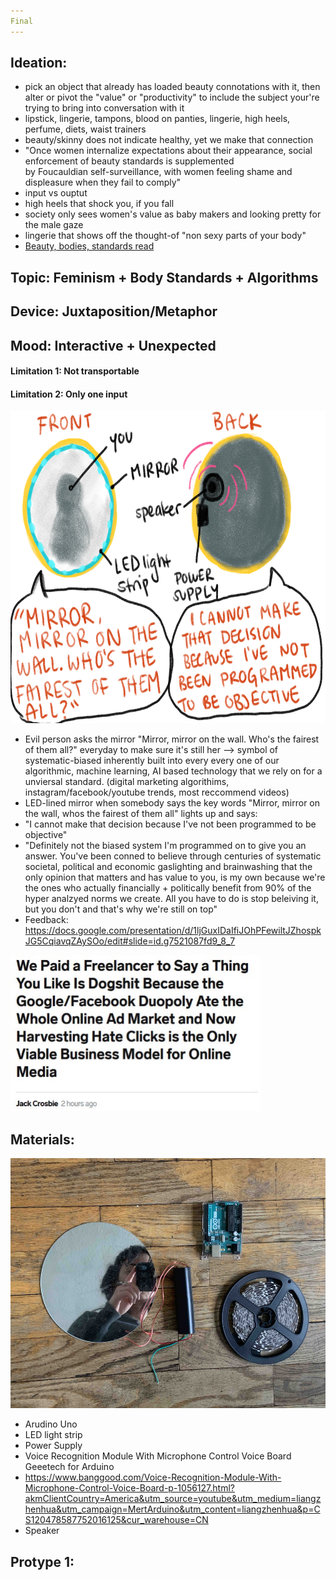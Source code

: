 ```yaml
---
Final
---
```


## Ideation:
 - pick an object that already has loaded beauty connotations with it, then alter or pivot the "value" or "productivity" to include the subject your're trying to bring into conversation with it
 - lipstick, lingerie, tampons, blood on panties, lingerie, high heels, perfume, diets, waist trainers
 - beauty/skinny does not indicate healthy, yet we make that connection
 - "Once	women	internalize	expectations	about	their	appearance,	social	enforcement of	beauty standards is	supplemented	
 by	Foucauldian	self-surveillance,	with	women	feeling	shame	and	displeasure	when	they	fail	to	comply"
 - input vs ouptut 
 - high heels that shock you, if you fall
 - society only sees women's value as baby makers and looking pretty for the male gaze
 - lingerie that shows off the thought-of "non sexy parts of your body" 
 - [Beauty, bodies, standards read](https://www.are.na/block/4034669)


## Topic: Feminism + Body Standards + Algorithms
## Device: Juxtaposition/Metaphor
## Mood: Interactive + Unexpected
#### Limitation 1: Not transportable 
#### Limitation 2: Only one input

 <img src= "/img/Objective Mirror.jpg" width="600" height="500" />
 
  - Evil person asks the mirror "Mirror, mirror on the wall. Who's the fairest of them all?" everyday to make sure it's still her --> symbol of systematic-biased inherently built into every every one of our algorithmic, machine learning, AI based technology that we rely on for a unviersal standard. (digital marketing algorithims, instagram/facebook/youtube trends, most reccommend videos)
 - LED-lined mirror when somebody says the key words "Mirror, mirror on the wall, whos the fairest of them all" lights up and says:
 - "I cannot make that decision because I've not been programmed to be objective"
 - "Definitely not the biased system I'm programmed on to give you an answer. You've been conned to believe through centuries of systematic societal, political and economic gaslighting and brainwashing that the only opinion that matters and has value to you, is my own because we're the ones who actually financially + politically benefit from 90% of the hyper analzyed norms we create. All you have to do is stop beleiving it, but you don't and that's why we're still on top"
 - Feedback: https://docs.google.com/presentation/d/1ljGuxIDaIfiJOhPFewiltJZhospkJG5CqiavqZAySOo/edit#slide=id.g7521087fd9_8_7
 
<img src= "/img/lmao.JPG" width="400" height="250" />


## Materials:

<img src= "/img/LED strip.jpg" width="550" height="400" />

- Arudino Uno
- LED light strip
- Power Supply
- Voice Recognition Module With Microphone Control Voice Board Geeetech for Arduino
 - https://www.banggood.com/Voice-Recognition-Module-With-Microphone-Control-Voice-Board-p-1056127.html?akmClientCountry=America&utm_source=youtube&utm_medium=liangzhenhua&utm_campaign=MertArduino&utm_content=liangzhenhua&p=CS120478587752016125&cur_warehouse=CN
- Speaker

## Protype 1:



